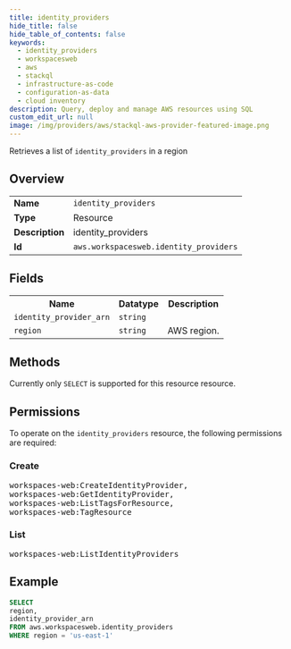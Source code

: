 ```yaml
---
title: identity_providers
hide_title: false
hide_table_of_contents: false
keywords:
  - identity_providers
  - workspacesweb
  - aws
  - stackql
  - infrastructure-as-code
  - configuration-as-data
  - cloud inventory
description: Query, deploy and manage AWS resources using SQL
custom_edit_url: null
image: /img/providers/aws/stackql-aws-provider-featured-image.png
---
```

Retrieves a list of <code>identity_providers</code> in a region

## Overview
<table><tbody>
<tr><td><b>Name</b></td><td><code>identity_providers</code></td></tr>
<tr><td><b>Type</b></td><td>Resource</td></tr>
<tr><td><b>Description</b></td><td>identity_providers</td></tr>
<tr><td><b>Id</b></td><td><code>aws.workspacesweb.identity_providers</code></td></tr>
</tbody></table>

## Fields
<table><tbody>
<tr><th>Name</th><th>Datatype</th><th>Description</th></tr>
<tr><td><code>identity_provider_arn</code></td><td><code>string</code></td><td></td></tr>
<tr><td><code>region</code></td><td><code>string</code></td><td>AWS region.</td></tr>

</tbody></table>

## Methods
Currently only <code>SELECT</code> is supported for this resource resource.

## Permissions

To operate on the <code>identity_providers</code> resource, the following permissions are required:

### Create
<pre>
workspaces-web:CreateIdentityProvider,
workspaces-web:GetIdentityProvider,
workspaces-web:ListTagsForResource,
workspaces-web:TagResource</pre>

### List
<pre>
workspaces-web:ListIdentityProviders</pre>


## Example
```sql
SELECT
region,
identity_provider_arn
FROM aws.workspacesweb.identity_providers
WHERE region = 'us-east-1'
```
